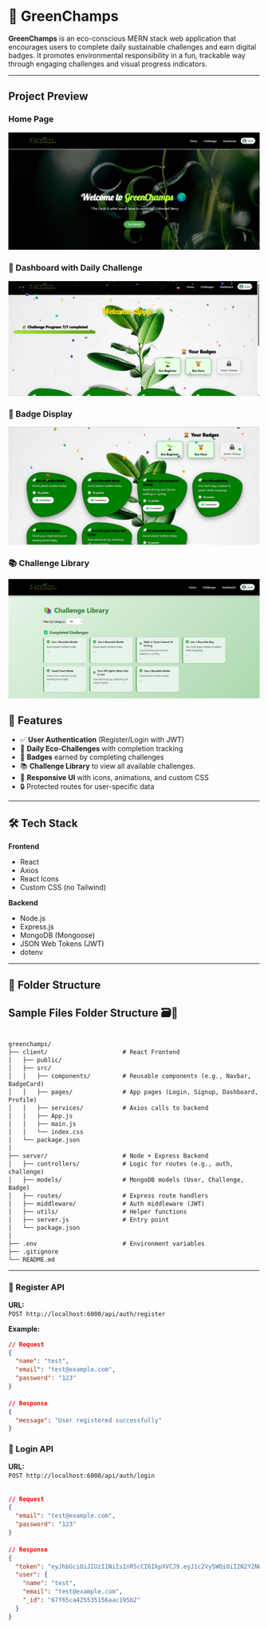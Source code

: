 # 🌱 GreenChamps

**GreenChamps** is an eco-conscious MERN stack web application that encourages users to complete daily sustainable challenges and earn digital badges. It promotes environmental responsibility in a fun, trackable way through engaging challenges and visual progress indicators.

---

## Project Preview

### Home Page

![Dashboard Screenshot](./client/src/assets/homepage.jpeg)

### 🎯 Dashboard with Daily Challenge

![Dashboard Screenshot](./client/src/assets/dashboard.jpeg)

### 🏅 Badge Display

![Badges Screenshot](./client/src/assets/badges.jpeg)

### 📚 Challenge Library

![Library Screenshot](./client/src/assets/challenge-library.jpeg)

## 🚀 Features

- ✅ **User Authentication** (Register/Login with JWT)
- 📅 **Daily Eco-Challenges** with completion tracking
- 🏅 **Badges** earned by completing challenges
- 📚 **Challenge Library** to view all available challenges.
- 🎨 **Responsive UI** with icons, animations, and custom CSS
- 🔒 Protected routes for user-specific data

---

## 🛠 Tech Stack

**Frontend**

- React
- Axios
- React Icons
- Custom CSS (no Tailwind)

**Backend**

- Node.js
- Express.js
- MongoDB (Mongoose)
- JSON Web Tokens (JWT)
- dotenv

---

## 📁 Folder Structure

## Sample Files Folder Structure 🗃️📂

```

greenchamps/
├── client/                     # React Frontend
│   ├── public/
│   ├── src/
│   │   ├── components/         # Reusable components (e.g., Navbar, BadgeCard)
│   │   ├── pages/              # App pages (Login, Signup, Dashboard, Profile)
│   │   ├── services/           # Axios calls to backend
│   │   ├── App.js
│   │   ├── main.js
│   │   └── index.css
│   └── package.json
│
├── server/                     # Node + Express Backend
│   ├── controllers/            # Logic for routes (e.g., auth, challenge)
│   ├── models/                 # MongoDB models (User, Challenge, Badge)
│   ├── routes/                 # Express route handlers
│   ├── middleware/             # Auth middleware (JWT)
│   ├── utils/                  # Helper functions
│   ├── server.js               # Entry point
│   └── package.json
│
├── .env                        # Environment variables
├── .gitignore
└── README.md

```

---

### 📝 Register API

**URL:**  
`POST http://localhost:6000/api/auth/register`

**Example:**

```json
// Request
{
  "name": "test",
  "email": "test@example.com",
  "password": "123"
}

// Response
{
  "message": "User registered successfully"
}
```

### 📝 Login API

**URL:**  
`POST http://localhost:6000/api/auth/login`

```json

// Request
{
  "email": "test@example.com",
  "password": "123"
}

// Response
{
  "token": "eyJhbGciOiJIUzI1NiIsInR5cCI6IkpXVCJ9.eyJ1c2VySWQiOiI2N2Y2NWNhNDI1NTM1MTU2YWFjMTk1YjIiLCJpYXQiOjE3NDQxOTkwNDUsImV4cCI6MTc0NDI4NTQ0NX0.dCRvIlNtdxRiXA09g-_UEHh92UcS5_68MK-kLRcvTzA",
  "user": {
    "name": "test",
    "email": "test@example.com",
    "_id": "67f65ca425535156aac195b2"
  }
}
```

